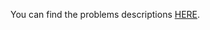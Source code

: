 You can find the problems descriptions [HERE](https://judge.softuni.org/Contests/Practice/Index/3459#0).
